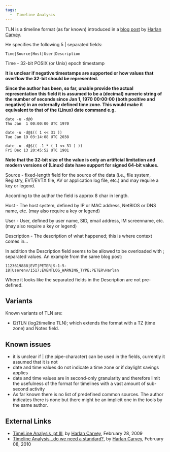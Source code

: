 ```yaml
---
tags:
  -  Timeline Analysis
---
```

TLN is a timeline format (as far known) introduced in a [blog
post](http://windowsir.blogspot.com/2009/02/timeline-analysis-pt-iii.html)
by [Harlan Carvey](harlan_carvey.md).

He specifies the following 5 \| separated fields:

    Time|Source|Host|User|Description

Time - 32-bit POSIX (or Unix) epoch timestamp

<b>It is unclear if negative timestamps are supported or how values that
overflow the 32-bit should be represented.</b>

<b>Since the author has been, so far, unable provide the actual
representation this field it is assumed to be a (decimal) numeric string
of the number of seconds since Jan 1, 1970 00:00:00 (both positive and
negative) in an externally defined time zone. This would make it
equivalent to that of the (Linux) date command e.g.</b>

    date -u -d@0
    Thu Jan  1 00:00:00 UTC 1970

    date -u -d@$(( 1 << 31 ))
    Tue Jan 19 03:14:08 UTC 2038

    date -u -d@$(( -1 * ( 1 << 31 ) ))
    Fri Dec 13 20:45:52 UTC 1901

<b>Note that the 32-bit size of the value is only an artificial
limitation and modern versions of (Linux) date have support for signed
64-bit values.</b>

Source - fixed-length field for the source of the data (i.e., file
system, Registry, EVT/EVTX file, AV or application log file, etc.) and
may require a key or legend.

According to the author the field is approx 8 char in length.

Host - The host system, defined by IP or MAC address, NetBIOS or DNS
name, etc. (may also require a key or legend)

User - User, defined by user name, SID, email address, IM screenname,
etc. (may also require a key or legend)

Description - The description of what happened; this is where context
comes in...

In addition the Description field seems to be allowed to be overloaded
with ; separated values. An example from the same blog post:

    1123619888|EVT|PETER|S-1-5-18|Userenv/1517;EVENTLOG_WARNING_TYPE;PETER\Harlan

Where it looks like the separated fields in the Description are not
pre-defined.

## Variants

Known variants of TLN are:

- l2tTLN (log2timeline TLN); which extends the format with a TZ (time
  zone) and Notes field.

## Known issues

- it is unclear if \| (the pipe-character) can be used in the fields,
  currently it assumed that it is not
- date and time values do not indicate a time zone or if daylight
  savings applies
- date and time values are in second-only granularity and therefore
  limit the usefulness of the format for timelines with a vast amount of
  sub-second activity
- As far known there is no list of predefined common sources. The author
  indicates there is none but there might be an implicit one in the
  tools by the same author.

## External Links

- [TimeLine Analysis, pt
  III](http://windowsir.blogspot.com/2009/02/timeline-analysis-pt-iii.html),
  by [Harlan Carvey](harlan_carvey.md), February 28, 2009
- [Timeline Analysis...do we need a
  standard?](http://windowsir.blogspot.com/2010/02/timeline-analysisdo-we-need-standard.html),
  by [Harlan Carvey](harlan_carvey.md), February 08, 2010

